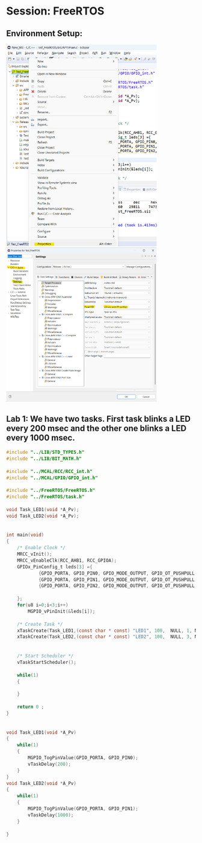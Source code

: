 # Session: FreeRTOS
## Environment Setup:
<img src="../assets/_3.png" width="400px">
<br>

<img src="../assets/_4.png" width="400px">
<br>

## Lab 1: We have two tasks. First task blinks a LED every 200 msec and the other one blinks a LED every 1000 msec.
```c
#include "../LIB/STD_TYPES.h"
#include "../LIB/BIT_MATH.h"

#include "../MCAL/RCC/RCC_int.h"
#include "../MCAL/GPIO/GPIO_int.h"

#include "../FreeRTOS/FreeRTOS.h"
#include "../FreeRTOS/task.h"

void Task_LED1(void *A_Pv);
void Task_LED2(void *A_Pv);


int main(void)
{
	/* Enable Clock */
	MRCC_vInit();
	MRCC_vEnableClk(RCC_AHB1, RCC_GPIOA);
	GPIOx_PinConfig_t leds[3] ={
			{GPIO_PORTA, GPIO_PIN0, GPIO_MODE_OUTPUT, GPIO_OT_PUSHPULL, GPIO_SPEED_LOW, GPIO_NO_PULL},
			{GPIO_PORTA, GPIO_PIN1, GPIO_MODE_OUTPUT, GPIO_OT_PUSHPULL, GPIO_SPEED_LOW, GPIO_NO_PULL},
			{GPIO_PORTA, GPIO_PIN2, GPIO_MODE_OUTPUT, GPIO_OT_PUSHPULL, GPIO_SPEED_LOW, GPIO_NO_PULL}

	};
	for(u8 i=0;i<3;i++)
		MGPIO_vPinInit(&leds[i]);

	/* Create Task */
	xTaskCreate(Task_LED1,(const char * const) "LED1", 100,  NULL, 1, NULL);
	xTaskCreate(Task_LED2,(const char * const) "LED2", 100,  NULL, 3, NULL);


	/* Start Scheduler */
	vTaskStartScheduler();

	while(1)
	{

	}

	return 0 ;
}


void Task_LED1(void *A_Pv)
{
	while(1)
	{
		MGPIO_TogPinValue(GPIO_PORTA, GPIO_PIN0);
		vTaskDelay(200);
	}
}
void Task_LED2(void *A_Pv)
{
	while(1)
	{
		MGPIO_TogPinValue(GPIO_PORTA, GPIO_PIN1);
		vTaskDelay(1000);
	}

}

```